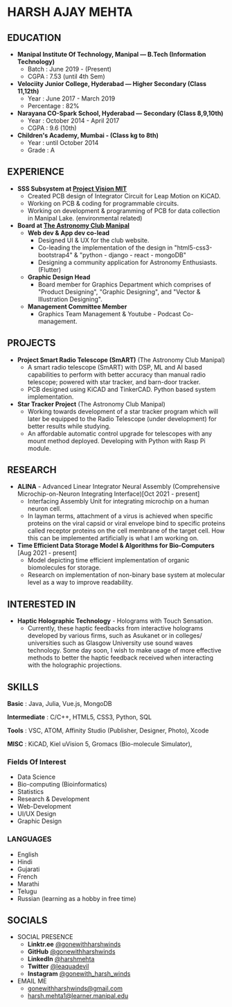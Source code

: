 # HARSH AJAY MEHTA

## EDUCATION

- **Manipal Institute Of Technology, Manipal — B.Tech (Information Technology)** 
  - Batch :  June 2019 - (Present)
  - CGPA : 7.53 (until 4th Sem)
- **Velociity Junior College, Hyderabad — Higher Secondary (Class 11,12th)**
   - Year : June 2017 - March 2019
   - Percentage : 82%
- **Narayana CO-Spark School, Hyderabad — Secondary (Class 8,9,10th)**
   - Year : October 2014 - April 2017
   - CGPA : 9.6 (10th)
- **Children's Academy, Mumbai - (Class kg to 8th)**
   - Year : until October 2014
   - Grade : A

## EXPERIENCE

- **SSS Subsystem at [Project Vision MIT](https://www.linkedin.com/company/project-vision-mit/)**
  - Created PCB design of Integrator Circuit for Leap Motion on KiCAD.
  - Working on PCB & coding for programmable circuits.
  - Working on development & programming of PCB for data collection in Manipal Lake. (environmental related)
- **Board at [The Astronomy Club Manipal](https://www.linkedin.com/company/the-astronomy-club-manipal/)**
  - **Web dev & App dev co-lead**
    - Designed UI & UX for the club website.
    - Co-leading the implementation of the design in "html5-css3-bootstrap4" & "python - django - react - mongoDB"
    - Designing a community application for Astronomy Enthusiasts. (Flutter)
  - **Graphic Design Head**
    - Board member for Graphics Department which comprises of "Product Designing", "Graphic Designing", and "Vector & Illustration Designing".
  - **Management Committee Member**
    - Graphics Team Management & Youtube - Podcast Co-management.

## PROJECTS

- **Project Smart Radio Telescope (SmART)** (The Astronomy Club Manipal)
    - A smart radio telescope (SmART) with DSP, ML and AI based capabilities to perform with better accuracy than manual radio telescope; powered with star tracker, and barn-door tracker.
    - PCB designed using KiCAD and TinkerCAD. Python based system implementation.
- **Star Tracker Project** (The Astronomy Club Manipal)
    - Working towards development of a star tracker program which will later be equipped to the Radio Telescope (under development) for better results while studying.
    - An affordable automatic control upgrade for telescopes with any mount method deployed. Developing with Python with Rasp Pi module.

## RESEARCH
- **ALINA** - Advanced Linear Integrator Neural Assembly (Comprehensive Microchip-on-Neuron Integrating Interface)[Oct 2021 - present]
  - Interfacing Assembly Unit for integrating microchip on a human neuron cell.
  - In layman terms, attachment of a virus is achieved when specific proteins on the viral capsid or viral envelope bind to specific proteins called receptor proteins on the cell membrane of the target cell. How this can be implemented artificially is what I am working on.
- **Time Efficient Data Storage Model & Algorithms for Bio-Computers** [Aug 2021 - present]
  - Model depicting time efficient implementation of organic biomolecules for storage.
  - Research on implementation of non-binary base system at molecular level as a way to improve readability. 
## INTERESTED IN
- **Haptic Holographic Technology** - Holograms with Touch Sensation.
  - Currently, these haptic feedbacks from interactive holograms developed by various firms, such as Asukanet or in colleges/ universities such as Glasgow University use sound waves technology. Some day soon, I wish to make usage of more effective methods to better the haptic feedback received when interacting with the holographic projections.

## SKILLS

**Basic** :  Java, Julia, Vue.js, MongoDB

**Intermediate** :  C/C++, HTML5, CSS3, Python, SQL

**Tools** :  VSC, ATOM, Affinity Studio (Publisher, Designer, Photo), Xcode

**MISC** :  KiCAD, Kiel uVision 5, Gromacs (Bio-molecule Simulator), 

### Fields Of Interest

- Data Science
- Bio-computing (Bioinformatics)
- Statistics
- Research & Development
- Web-Development
- UI/UX Design
- Graphic Design


### LANGUAGES
- English
- Hindi
- Gujarati
- French
- Marathi
- Telugu
- Russian (learning as a hobby in free time)

## SOCIALS

- SOCIAL PRESENCE
  - **Linktr.ee**     [@gonewithharshwinds](https://linktr.ee/gonewithharshwinds)
  - **GitHub**        [@gonewithharshwinds](https://www.github.com/gonewithharshwinds)
  - **LinkedIn**     [@harshmehta](https://www.linkedin.com/in/harsh-mehta-79611813a/)
  - **Twitter**        [@leaquadevil](https://www.twitter.com/leaquadevil)
  - **Instagram**  [@gonewith_harsh_winds](https://www.instagram.com/gonewith_harsh_winds)
- EMAIL ME
  - [gonewithharshwinds@gmail.com](mailto:gonewithharshwinds@gmail.com)
  - [harsh.mehta1@learner.manipal.edu](mailto:harsh.mehta1@learner.manipal.edu)
